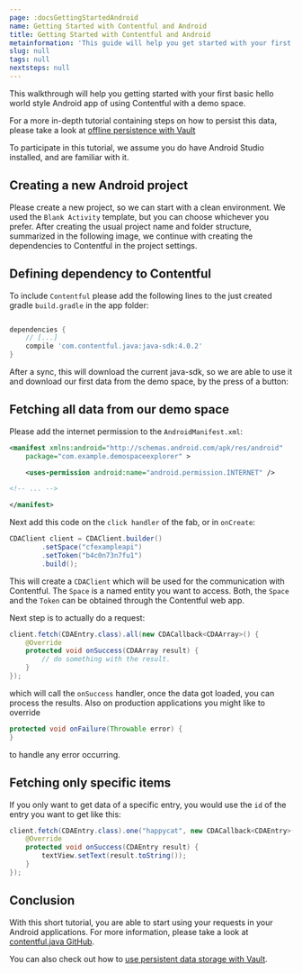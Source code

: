 ```yaml
---
page: :docsGettingStartedAndroid
name: Getting Started with Contentful and Android
title: Getting Started with Contentful and Android
metainformation: 'This guide will help you get started with your first basic hello world style Android app using Contentful with a demo space.'
slug: null
tags: null
nextsteps: null
---
```


This walkthrough will help you getting started with your first basic hello world style Android app
of using Contentful with a demo space.

For a more in-depth tutorial containing steps on how to persist this data, please take a look at
[offline persistence with Vault][4]

To participate in this tutorial, we assume you do have Android Studio installed, and are familiar
with it.

## Creating a new Android project

Please create a new project, so we can start with a clean environment. We used the `Blank Activity`
template, but you can choose whichever you prefer. After creating the usual project name and folder
structure, summarized in the following image, we continue with creating the dependencies to
Contentful in the project settings.


## Defining dependency to Contentful

To include `Contentful` please add the following lines to the just created gradle `build.gradle` in
the app folder:

~~~ gradle

dependencies {
    // [...]
    compile 'com.contentful.java:java-sdk:4.0.2'
}
~~~

After a sync, this will download the current java-sdk, so we are able to use it and download our
first data from the demo space, by the press of a button:

## Fetching all data from our demo space

Please add the internet permission to the `AndroidManifest.xml`:

~~~ xml
<manifest xmlns:android="http://schemas.android.com/apk/res/android"
    package="com.example.demospaceexplorer" >

    <uses-permission android:name="android.permission.INTERNET" />

<!-- ... -->

</manifest>
~~~

Next add this code on the `click handler` of the fab, or in `onCreate`:

~~~ java
CDAClient client = CDAClient.builder()
        .setSpace("cfexampleapi")
        .setToken("b4c0n73n7fu1")
        .build();
~~~

This will create a `CDAClient` which will be used for the communication with Contentful. The `Space` is
a named entity you want to access. Both, the `Space` and the `Token` can be obtained through
the Contentful web app.

Next step is to actually do a request:

~~~ java
client.fetch(CDAEntry.class).all(new CDACallback<CDAArray>() {
    @Override
    protected void onSuccess(CDAArray result) {
        // do something with the result.
    }
});
~~~

which will call the `onSuccess` handler, once the data got loaded, you can process the results.
Also on production applications you might like to override

~~~ java
protected void onFailure(Throwable error) {
}
~~~

to handle any error occurring.

## Fetching only specific items

If you only want to get data of a specific entry, you would use the `id` of the entry you want to
get like this:


~~~ java
client.fetch(CDAEntry.class).one("happycat", new CDACallback<CDAEntry>() {
    @Override
    protected void onSuccess(CDAEntry result) {
        textView.setText(result.toString());
    }
});
~~~


## Conclusion

With this short tutorial, you are able to start using your requests in your Android
applications. For more information, please take a look at [contentful.java GitHub][1].

You can also check out how to [use persistent data storage with Vault][4].

[1]: https://github.com/contentful/contentful.java
[2]: https://github.com/contentful-labs/contentful_middleman_examples
[4]: /developers/docs/android/tutorials/getting-started-with-contentful-and-android/

